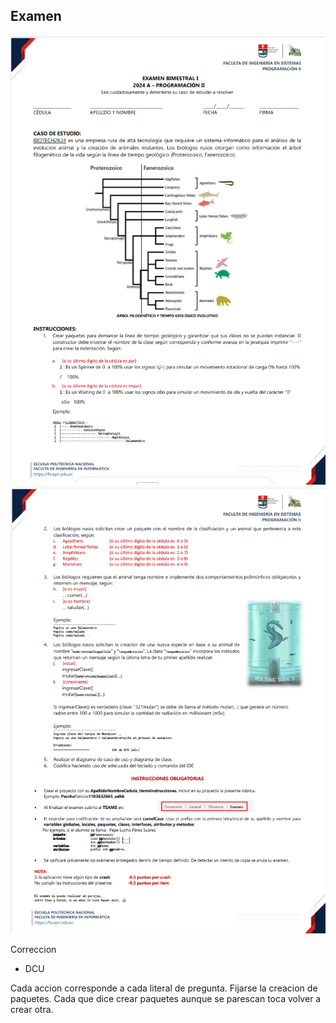## Examen
![pag1](ExamenPag1.png)
![pag2](ExamenPag2.png)

Correccion

- DCU

Cada accion corresponde a cada literal de pregunta.
Fijarse la creacion de paquetes. Cada que dice crear paquetes aunque se parescan toca volver a crear otra.